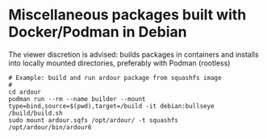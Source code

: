 # Miscellaneous packages built with Docker/Podman in Debian

The viewer discretion is advised:
builds packages in containers and installs into locally mounted directories, preferably with Podman (rootless)

```
# Example: build and run ardour package from squashfs image
#
cd ardour
podman run --rm --name builder --mount type=bind,source=$(pwd),target=/build -it debian:bullseye /build/build.sh
sudo mount ardour.sqfs /opt/ardour/ -t squashfs
/opt/ardour/bin/ardour6
```
